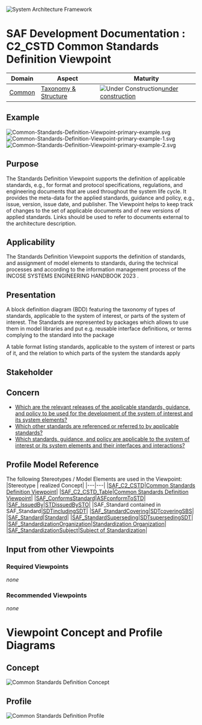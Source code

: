 ![System Architecture Framework](../../diagrams/Banner_SAF.png)
# SAF Development Documentation : **C2_CSTD** Common Standards Definition Viewpoint
|**Domain**|**Aspect**|**Maturity**|
| --- | --- | --- |
|[Common](../../domains.md#Domain-Common)|[Taxonomy & Structure](../../aspects.md#Aspect-Taxonomy-&-Structure)|![Under Construction](../../diagrams/Under_construction_icon-yellow.svg )[under construction](../../using-saf/maturity.md#under-construction)|
## Example
![Common-Standards-Definition-Viewpoint-primary-example.svg](../../diagrams/vp-examples/Common-Standards-Definition-Viewpoint-primary-example.svg)
![Common-Standards-Definition-Viewpoint-primary-example-1.svg](../../diagrams/vp-examples/Common-Standards-Definition-Viewpoint-primary-example-1.svg)
![Common-Standards-Definition-Viewpoint-primary-example-2.svg](../../diagrams/vp-examples/Common-Standards-Definition-Viewpoint-primary-example-2.svg)
## Purpose
The Standards Definition Viewpoint supports the definition of applicable standards, e.g., for format and protocol specifications, regulations, and engineering documents that are used throughout the system life cycle. It provides the meta-data for the applied standards, guidance and policy, e.g., issue, version, issue date, and publisher. The Viewpoint helps to keep track of changes to the set of applicable documents and of new versions of applied standards. Links should be used to refer to documents external to the architecture description.
## Applicability
The Standards Definition Viewpoint supports the definition of standards, and assignment of model elements to standards, during the technical processes and according to the information management process  of the INCOSE SYSTEMS ENGINEERING HANDBOOK 2023 .
## Presentation
A block definition diagram (BDD) featuring the taxonomy of types of standards,  applicable to the system of interest, or parts of the system of interest. The Standards are represented by packages which allows to use them in model libraries and put e.g. reusable interface definitions, or terms complying to the standard into the package

A table format listing standards, applicable to the system of interest or parts of it, and the relation to which parts of the system the standards apply

## Stakeholder
## Concern
* [Which are the relevant releases of the applicable standards, guidance, and policy to be used for the development of the system of interest and its system elements?](../../concerns.md#_2021x_2_8710274_1700821579663_211989_58619)
* [Which other standards are referenced or referred to by applicable standards?](../../concerns.md#_2021x_2_8710274_1700821592720_121043_58626)
* [Which standards, guidance, and policy are applicable to the system of interest or its system elements and their interfaces and interactions?](../../concerns.md#_2021x_2_8710274_1700821558610_489259_58612)
## Profile Model Reference
The following Stereotypes / Model Elements are used in the Viewpoint:
|Stereotype | realized Concept|
|---|---|
|[SAF_C2_CSTD](../../stereotypes.md#saf_c2_cstd)|[Common Standards Definition Viewpoint](../concept/concepts.md#Common-Standards-Definition-Viewpoint)|
|[SAF_C2_CSTD_Table](../../stereotypes.md#saf_c2_cstd_table)|[Common Standards Definition Viewpoint](../concept/concepts.md#Common-Standards-Definition-Viewpoint)|
|[SAF_ConformsStandard](../../stereotypes.md#saf_conformsstandard)|[ASFconformToSTD](../concept/concepts.md#ASFconformToSTD)|
|[SAF_IssuedBy](../../stereotypes.md#saf_issuedby)|[STDissuedBySTO](../concept/concepts.md#STDissuedBySTO)|
|SAF_Standard contained in SAF_Standard|[SDTincludingSDT](../concept/concepts.md#SDTincludingSDT)|
|[SAF_StandardCovering](../../stereotypes.md#saf_standardcovering)|[SDTcoveringSBS](../concept/concepts.md#SDTcoveringSBS)|
|[SAF_Standard](../../stereotypes.md#saf_standard)|[Standard](../concept/concepts.md#Standard)|
|[SAF_StandardSuperseding](../../stereotypes.md#saf_standardsuperseding)|[SDTsupersedingSDT](../concept/concepts.md#SDTsupersedingSDT)|
|[SAF_StandardizationOrganization](../../stereotypes.md#saf_standardizationorganization)|[Standardization Organization](../concept/concepts.md#Standardization-Organization)|
|[SAF_StandardizationSubject](../../stereotypes.md#saf_standardizationsubject)|[Subject of Standardization](../concept/concepts.md#Subject-of-Standardization)|
## Input from other Viewpoints
### Required Viewpoints
*none*
### Recommended Viewpoints
*none*
# Viewpoint Concept and Profile Diagrams
## Concept
![Common Standards Definition Concept](diagrams/Common-Standards-Definition-Concept.svg)
## Profile
![Common Standards Definition Profile](diagrams/Common-Standards-Definition-Profile.svg)
